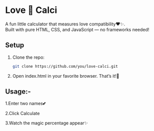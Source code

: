 # Love 💖 Calci
A fun little calculator that measures love compatibility❤️✨.  
Built with pure HTML, CSS, and JavaScript — no frameworks needed!  

## Setup
1. Clone the repo:  
   ```bash
   git clone https://github.com/you/love-calci.git
2. Open index.html in your favorite browser. That’s it!🚀

## Usage:-

1.Enter two names💕

2.Click Calculate

3.Watch the magic percentage appear✨
